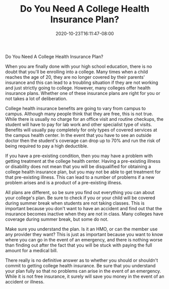 ﻿---
title: "Do You Need A College Health Insurance Plan?"
date: 2020-10-23T16:11:47-08:00
description: "Text Tips for Web Success"
featured_image: "/images/Text.jpg"
tags: ["Text"]
---

Do You Need A College Health Insurance Plan?

When you are finally done with your high school education, there is no doubt that you'll be enrolling into a college. Many times when a child reaches the age of 20, they are no longer covered by their parents' insurance and this can lead to a troubling situation if they are not working and just strictly going to college. However, many colleges offer health insurance plans. Whether one of these insurance plans are right for you or not takes a lot of deliberation.

College health insurance benefits are going to vary from campus to campus. Although many people think that they are free, this is not true. While there is usually no charge for an office visit and routine checkups, the student will have to pay for lab work and other specialist type of visits. Benefits will usually pay completely for only types of covered services at the campus health center. In the event that you have to see an outside doctor then the student's coverage can drop up to 70% and run the risk of being required to pay a high deductible.

If you have a pre-existing condition, then you may have a problem with getting treatment at the college health center. Having a pre-existing illness or disability does not mean that you will be disqualified for obtaining a college health insurance plan, but you may not be able to get treatment for that pre-existing illness. This can lead to a number of problems if a new problem arises and is a product of a pre-existing illness.

All plans are different, so be sure you find out everything you can about your college's plan. Be sure to check if you or your child will be covered during summer break when students are not taking classes. This is important because you don't want to have an accident and find out that the insurance becomes inactive when they are not in class. Many colleges have coverage during summer break, but some do not. 

Make sure you understand the plan. Is it an HMO, or can the member use any provider they want? This is just as important because you want to know where you can go in the event of an emergency, and there is nothing worse than finding out after the fact that you will be stuck with paying the full amount for a medical bill.

There really is no definitive answer as to whether you should or shouldn't commit to getting college health insurance. Be sure that you understand your plan fully so that no problems can arise in the event of an emergency. While it is not free insurance, it surely will save you money in the event of an accident or illness.

